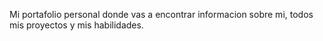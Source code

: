 Mi portafolio personal donde vas a encontrar informacion sobre mi, todos mis proyectos y mis habilidades.